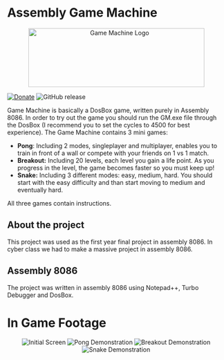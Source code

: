 # Assembly Game Machine
<p align="center">
 <img src="https://i.imgur.com/rKbAzs5.png" alt="Game Machine Logo" Height="136" Width="407"/>
</p>

[![Donate](https://img.shields.io/badge/Donate-PayPal-green.svg)](https://paypal.me/organic5?locale.x=en_US)
![GitHub release](https://github.com/Gangana3/Game-Machine-ASM/releases)

Game Machine is basically a DosBox game, written purely in Assembly 8086. In order to try out the game you should run the GM.exe file
through the DosBox (I recommend you to set the cycles to 4500 for best experience). The Game Machine contains 3 mini games:

- **Pong**: Including 2 modes, singleplayer and multiplayer, enables you to train in front of a wall or compete
with your friends on 1 vs 1 match.
- **Breakout:** Including 20 levels, each level you gain a life point. As you progress in the level, the game becomes faster so you must keep up!
- **Snake:** Including 3 different modes: easy, medium, hard. You should start with the easy difficulty and than start moving to medium and eventually hard.

All three games contain instructions.

## About the project
This project was used as the first year final project in assembly 8086. In cyber class we had to make a massive project
in assembly 8086.

## Assembly 8086
The project was written in assembly 8086 using Notepad++, Turbo Debugger and DosBox.

# In Game Footage
<p align="center">
<img src="https://i.imgur.com/F2BIlWn.png" alt="Initial Screen" />
 
<img src="https://i.imgur.com/IXjuA0D.gif" alt="Pong Demonstration" />
 
<img src="https://i.imgur.com/da6qlTI.gif" alt="Breakout Demonstration" />

<img src="https://i.imgur.com/lCIohSo.gif" alt="Snake Demonstration" />
</p>


